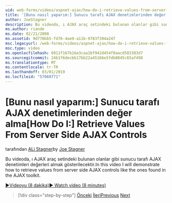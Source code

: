 ```yaml
---
uid: web-forms/videos/aspnet-ajax/how-do-i-retrieve-values-from-server-side-ajax-controls
title: '[Bunu nasıl yaparım:] Sunucu tarafı AJAX denetimlerinden değer alma | Microsoft Docs'
author: JoeStagner
description: Bu videoda, ı AJAX araç setindeki bulunan olanlar gibi sunucu tarafı AJAX denetimleri değerleri almak gösterilecektir.
ms.author: riande
ms.date: 02/21/2008
ms.assetid: 9d770bb5-fd76-4ae9-a11b-9783f394a24f
msc.legacyurl: /web-forms/videos/aspnet-ajax/how-do-i-retrieve-values-from-server-side-ajax-controls
msc.type: video
ms.openlocfilehash: 6911f167b16e3caa1bf942d454f0aacd583383d7
ms.sourcegitcommit: 24b1f6decbb17bb22a45166e5fdb0845c65af498
ms.translationtype: MT
ms.contentlocale: tr-TR
ms.lasthandoff: 03/01/2019
ms.locfileid: "57069771"
---
```

<a name="how-do-i-retrieve-values-from-server-side-ajax-controls"></a><span data-ttu-id="04a4e-103">[Bunu nasıl yaparım:] Sunucu tarafı AJAX denetimlerinden değer alma</span><span class="sxs-lookup"><span data-stu-id="04a4e-103">[How Do I:] Retrieve Values From Server Side AJAX Controls</span></span>
====================
<span data-ttu-id="04a4e-104">tarafından [ALi Stagner](https://github.com/JoeStagner)</span><span class="sxs-lookup"><span data-stu-id="04a4e-104">by [Joe Stagner](https://github.com/JoeStagner)</span></span>

<span data-ttu-id="04a4e-105">Bu videoda, ı AJAX araç setindeki bulunan olanlar gibi sunucu tarafı AJAX denetimleri değerleri almak gösterilecektir.</span><span class="sxs-lookup"><span data-stu-id="04a4e-105">In this video I will demonstrate how to retrieve values from server side AJAX controls like the ones found in the AJAX toolkit.</span></span>

[<span data-ttu-id="04a4e-106">&#9654;Videoyu (8 dakika)</span><span class="sxs-lookup"><span data-stu-id="04a4e-106">&#9654; Watch video (8 minutes)</span></span>](https://channel9.msdn.com/Blogs/ASP-NET-Site-Videos/how-do-i-retrieve-values-from-server-side-ajax-controls)

> [!div class="step-by-step"]
> <span data-ttu-id="04a4e-107">[Önceki](how-do-i-associate-ajax-client-behavior-with-an-aspnet-server-control.md)
> [İleri](two-simple-techniques-for-triggering-updates-to-update-panels.md)</span><span class="sxs-lookup"><span data-stu-id="04a4e-107">[Previous](how-do-i-associate-ajax-client-behavior-with-an-aspnet-server-control.md)
[Next](two-simple-techniques-for-triggering-updates-to-update-panels.md)</span></span>
